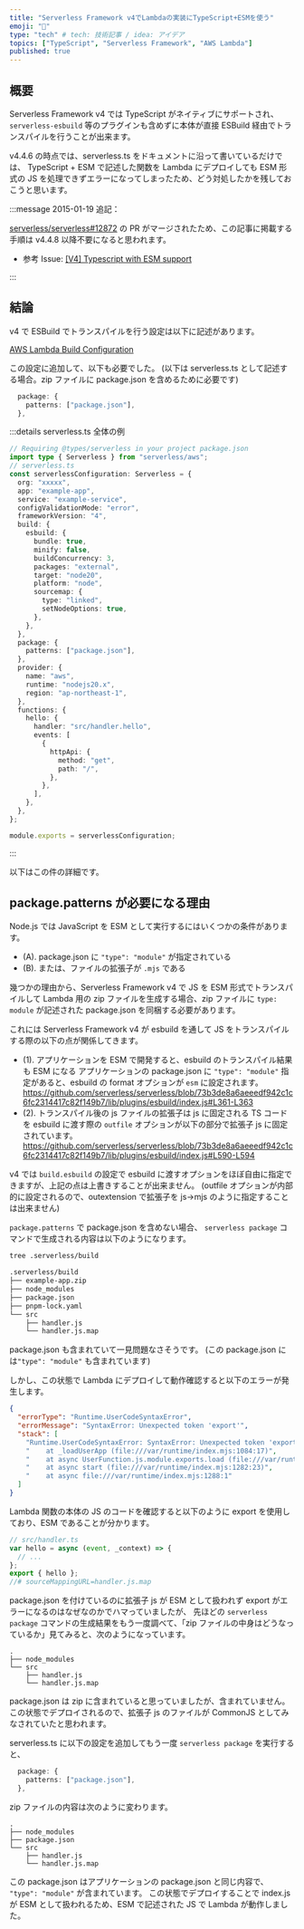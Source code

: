 ```yaml
---
title: "Serverless Framework v4でLambdaの実装にTypeScript+ESMを使う"
emoji: "📘"
type: "tech" # tech: 技術記事 / idea: アイデア
topics: ["TypeScript", "Serverless Framework", "AWS Lambda"]
published: true
---
```


## 概要

Serverless Framework v4 では TypeScript がネイティブにサポートされ、
`serverless-esbuild` 等のプラグインも含めずに本体が直接 ESBuild 経由でトランスパイルを行うことが出来ます。

v4.4.6 の時点では、serverless.ts をドキュメントに沿って書いているだけでは、
TypeScript + ESM で記述した関数を Lambda にデプロイしても ESM 形式の JS を処理できずエラーになってしまったため、どう対処したかを残しておこうと思います。

:::message
2015-01-19 追記：

[serverless/serverless#12872](https://github.com/serverless/serverless/pull/12872) の PR がマージされたため、この記事に掲載する手順は v4.4.8 以降不要になると思われます。

- 参考 Issue: [[V4] Typescript with ESM support](https://github.com/serverless/serverless/issues/12706#issuecomment-2477211643)

:::

## 結論

v4 で ESBuild でトランスパイルを行う設定は以下に記述があります。

[AWS Lambda Build Configuration](https://www.serverless.com/framework/docs/providers/aws/guide/building#configuration)

この設定に追加して、以下も必要でした。
(以下は serverless.ts として記述する場合。zip ファイルに package.json を含めるために必要です)

```ts
  package: {
    patterns: ["package.json"],
  },
```

:::details serverless.ts 全体の例

```ts
// Requiring @types/serverless in your project package.json
import type { Serverless } from "serverless/aws";
// serverless.ts
const serverlessConfiguration: Serverless = {
  org: "xxxxx",
  app: "example-app",
  service: "example-service",
  configValidationMode: "error",
  frameworkVersion: "4",
  build: {
    esbuild: {
      bundle: true,
      minify: false,
      buildConcurrency: 3,
      packages: "external",
      target: "node20",
      platform: "node",
      sourcemap: {
        type: "linked",
        setNodeOptions: true,
      },
    },
  },
  package: {
    patterns: ["package.json"],
  },
  provider: {
    name: "aws",
    runtime: "nodejs20.x",
    region: "ap-northeast-1",
  },
  functions: {
    hello: {
      handler: "src/handler.hello",
      events: [
        {
          httpApi: {
            method: "get",
            path: "/",
          },
        },
      ],
    },
  },
};

module.exports = serverlessConfiguration;
```

:::

以下はこの件の詳細です。

## package.patterns が必要になる理由

Node.js では JavaScript を ESM として実行するにはいくつかの条件があります。

- (A). package.json に `"type": "module"` が指定されている
- (B). または、ファイルの拡張子が `.mjs` である

幾つかの理由から、Serverless Framework v4 で JS を ESM 形式でトランスパイルして Lambda 用の zip ファイルを生成する場合、zip ファイルに `type: module` が記述された package.json を同梱する必要があります。

これには Serverless Framework v4 が esbuild を通して JS をトランスパイルする際の以下の点が関係してきます。

- (1). アプリケーションを ESM で開発すると、esbuild のトランスパイル結果も ESM になる
  アプリケーションの package.json に `"type": "module"` 指定があると、esbuild の format オプションが `esm` に設定されます。
  https://github.com/serverless/serverless/blob/73b3de8a6aeeedf942c1c6fc2314417c82f149b7/lib/plugins/esbuild/index.js#L361-L363
- (2). トランスパイル後の js ファイルの拡張子は js に固定される
  TS コードを esbuild に渡す際の `outfile` オプションが以下の部分で拡張子 js に固定されています。
  https://github.com/serverless/serverless/blob/73b3de8a6aeeedf942c1c6fc2314417c82f149b7/lib/plugins/esbuild/index.js#L590-L594

v4 では `build.esbuild` の設定で esbuild に渡すオプションをほぼ自由に指定できますが、上記の点は上書きすることが出来ません。
(outfile オプションが内部的に設定されるので、outextension で拡張子を js->mjs のように指定することは出来ません)

`package.patterns` で package.json を含めない場合、 `serverless package` コマンドで生成される内容は以下のようになります。

```bash
tree .serverless/build

.serverless/build
├── example-app.zip
├── node_modules
├── package.json
├── pnpm-lock.yaml
└── src
    ├── handler.js
    └── handler.js.map
```

package.json も含まれていて一見問題なさそうです。
(この package.json には`"type": "module"` も含まれています)

しかし、この状態で Lambda にデプロイして動作確認すると以下のエラーが発生します。

```json
{
  "errorType": "Runtime.UserCodeSyntaxError",
  "errorMessage": "SyntaxError: Unexpected token 'export'",
  "stack": [
    "Runtime.UserCodeSyntaxError: SyntaxError: Unexpected token 'export'",
    "    at _loadUserApp (file:///var/runtime/index.mjs:1084:17)",
    "    at async UserFunction.js.module.exports.load (file:///var/runtime/index.mjs:1119:21)",
    "    at async start (file:///var/runtime/index.mjs:1282:23)",
    "    at async file:///var/runtime/index.mjs:1288:1"
  ]
}
```

Lambda 関数の本体の JS のコードを確認すると以下のように export を使用しており、ESM であることが分かります。

```js
// src/handler.ts
var hello = async (event, _context) => {
  // ...
};
export { hello };
//# sourceMappingURL=handler.js.map
```

package.json を付けているのに拡張子 js が ESM として扱われず export がエラーになるのはなぜなのかでハマっていましたが、
先ほどの `serverless package` コマンドの生成結果をもう一度調べて、「zip ファイルの中身はどうなっているか」見てみると、次のようになっています。

```
.
├── node_modules
└── src
    ├── handler.js
    └── handler.js.map
```

package.json は zip に含まれていると思っていましたが、含まれていません。
この状態でデプロイされるので、拡張子 js のファイルが CommonJS としてみなされていたと思われます。

serverless.ts に以下の設定を追加してもう一度 `serverless package` を実行すると、

```ts
  package: {
    patterns: ["package.json"],
  },
```

zip ファイルの内容は次のように変わります。

```
.
├── node_modules
├── package.json
└── src
    ├── handler.js
    └── handler.js.map
```

この package.json はアプリケーションの package.json と同じ内容で、 `"type": "module"` が含まれています。
この状態でデプロイすることで index.js が ESM として扱われるため、ESM で記述された JS で Lambda が動作しました。
